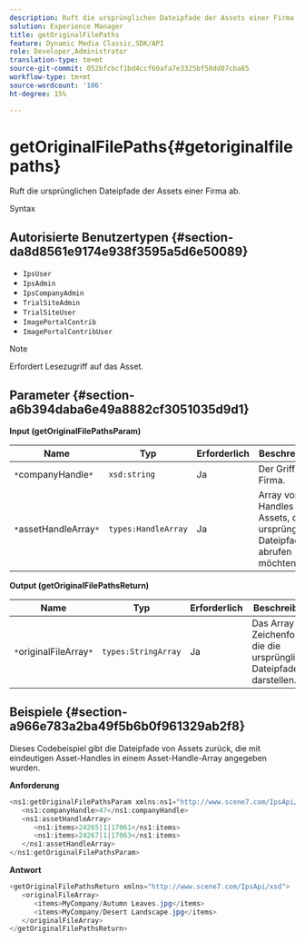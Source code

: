 ```yaml
---
description: Ruft die ursprünglichen Dateipfade der Assets einer Firma ab.
solution: Experience Manager
title: getOriginalFilePaths
feature: Dynamic Media Classic,SDK/API
role: Developer,Administrator
translation-type: tm+mt
source-git-commit: 052bfcbcf1bd4ccf60afa7e3325bf58dd07cba85
workflow-type: tm+mt
source-wordcount: '106'
ht-degree: 15%

---
```



# getOriginalFilePaths{#getoriginalfilepaths}

Ruft die ursprünglichen Dateipfade der Assets einer Firma ab.

Syntax

## Autorisierte Benutzertypen {#section-da8d8561e9174e938f3595a5d6e50089}

* `IpsUser`
* `IpsAdmin`
* `IpsCompanyAdmin`
* `TrialSiteAdmin`
* `TrialSiteUser`
* `ImagePortalContrib`
* `ImagePortalContribUser`

>[!NOTE]
>
>Erfordert Lesezugriff auf das Asset.

## Parameter {#section-a6b394daba6e49a8882cf3051035d9d1}

**Input (getOriginalFilePathsParam)**

| Name | Typ | Erforderlich | Beschreibung |
|---|---|---|---|
| `*`companyHandle`*` | `xsd:string` | Ja | Der Griff zur Firma. |
| `*`assetHandleArray`*` | `types:HandleArray` | Ja | Array von Handles zu Assets, deren ursprünglicher Dateipfad Sie abrufen möchten. |

**Output (getOriginalFilePathsReturn)**

| Name | Typ | Erforderlich | Beschreibung |
|---|---|---|---|
| `*`originalFileArray`*` | `types:StringArray` | Ja | Das Array von Zeichenfolgen, die die ursprünglichen Dateipfade darstellen. |

## Beispiele {#section-a966e783a2ba49f5b6b0f961329ab2f8}

Dieses Codebeispiel gibt die Dateipfade von Assets zurück, die mit eindeutigen Asset-Handles in einem Asset-Handle-Array angegeben wurden.

**Anforderung**

```java
<ns1:getOriginalFilePathsParam xmlns:ns1="http://www.scene7.com/IpsApi/xsd">
   <ns1:companyHandle>47</ns1:companyHandle>
   <ns1:assetHandleArray>
      <ns1:items>24265|1|17061</ns1:items>
      <ns1:items>24267|1|17063</ns1:items>
   </ns1:assetHandleArray>
</ns1:getOriginalFilePathsParam>
```

**Antwort**

```java
<getOriginalFilePathsReturn xmlns="http://www.scene7.com/IpsApi/xsd">
   <originalFileArray>
      <items>MyCompany/Autumn Leaves.jpg</items>
      <items>MyCompany/Desert Landscape.jpg</items>
   </originalFileArray>
</getOriginalFilePathsReturn>
```

